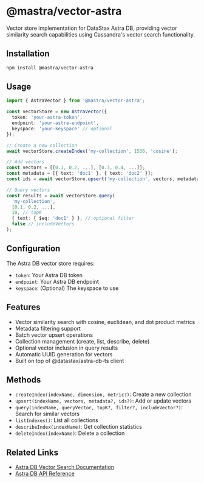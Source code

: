 # @mastra/vector-astra

Vector store implementation for DataStax Astra DB, providing vector similarity search capabilities using Cassandra's vector search functionality.

## Installation

```bash
npm install @mastra/vector-astra
```

## Usage

```typescript
import { AstraVector } from '@mastra/vector-astra';

const vectorStore = new AstraVector({
  token: 'your-astra-token',
  endpoint: 'your-astra-endpoint',
  keyspace: 'your-keyspace' // optional
});

// Create a new collection
await vectorStore.createIndex('my-collection', 1536, 'cosine');

// Add vectors
const vectors = [[0.1, 0.2, ...], [0.3, 0.4, ...]];
const metadata = [{ text: 'doc1' }, { text: 'doc2' }];
const ids = await vectorStore.upsert('my-collection', vectors, metadata);

// Query vectors
const results = await vectorStore.query(
  'my-collection',
  [0.1, 0.2, ...],
  10, // topK
  { text: { $eq: 'doc1' } }, // optional filter
  false // includeVectors
);
```

## Configuration

The Astra DB vector store requires:

- `token`: Your Astra DB token
- `endpoint`: Your Astra DB endpoint
- `keyspace`: (Optional) The keyspace to use

## Features

- Vector similarity search with cosine, euclidean, and dot product metrics
- Metadata filtering support
- Batch vector upsert operations
- Collection management (create, list, describe, delete)
- Optional vector inclusion in query results
- Automatic UUID generation for vectors
- Built on top of @datastax/astra-db-ts client

## Methods

- `createIndex(indexName, dimension, metric?)`: Create a new collection
- `upsert(indexName, vectors, metadata?, ids?)`: Add or update vectors
- `query(indexName, queryVector, topK?, filter?, includeVector?)`: Search for similar vectors
- `listIndexes()`: List all collections
- `describeIndex(indexName)`: Get collection statistics
- `deleteIndex(indexName)`: Delete a collection

## Related Links

- [Astra DB Vector Search Documentation](https://docs.datastax.com/en/astra-db/docs/vector-search.html)
- [Astra DB API Reference](https://docs.datastax.com/en/astra-db-serverless/api-reference/documents.html)
